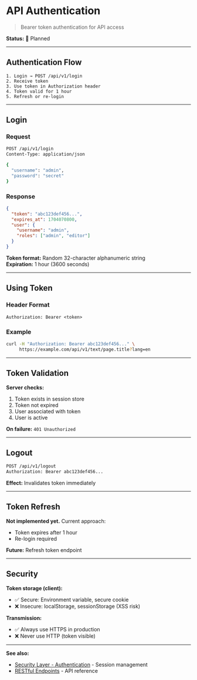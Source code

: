 # API Authentication

> Bearer token authentication for API access

**Status:** 🔄 Planned

---

## Authentication Flow

```
1. Login → POST /api/v1/login
2. Receive token
3. Use token in Authorization header
4. Token valid for 1 hour
5. Refresh or re-login
```

---

## Login

### Request

```bash
POST /api/v1/login
Content-Type: application/json

{
  "username": "admin",
  "password": "secret"
}
```

### Response

```json
{
  "token": "abc123def456...",
  "expires_at": 1704070800,
  "user": {
    "username": "admin",
    "roles": ["admin", "editor"]
  }
}
```

**Token format:** Random 32-character alphanumeric string  
**Expiration:** 1 hour (3600 seconds)

---

## Using Token

### Header Format

```
Authorization: Bearer <token>
```

### Example

```bash
curl -H "Authorization: Bearer abc123def456..." \
     https://example.com/api/v1/text/page.title?lang=en
```

---

## Token Validation

**Server checks:**
1. Token exists in session store
2. Token not expired
3. User associated with token
4. User is active

**On failure:** `401 Unauthorized`

---

## Logout

```bash
POST /api/v1/logout
Authorization: Bearer abc123def456...
```

**Effect:** Invalidates token immediately

---

## Token Refresh

**Not implemented yet.** Current approach:
- Token expires after 1 hour
- Re-login required

**Future:** Refresh token endpoint

---

## Security

**Token storage (client):**
- ✅ Secure: Environment variable, secure cookie
- ❌ Insecure: localStorage, sessionStorage (XSS risk)

**Transmission:**
- ✅ Always use HTTPS in production
- ❌ Never use HTTP (token visible)

---

**See also:**
- [Security Layer - Authentication](../03-security-layer/authentication.md) - Session management
- [RESTful Endpoints](restful-endpoints.md) - API reference
